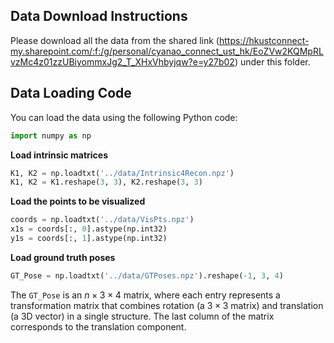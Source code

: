## **Data Download Instructions**

Please download all the data from the shared link (https://hkustconnect-my.sharepoint.com/:f:/g/personal/cyanao_connect_ust_hk/EoZVw2KQMpRLvzMc4z01zzUBiyommxJg2_T_XHxVhbyjqw?e=y27b02) under this folder.



## **Data Loading Code**

You can load the data using the following Python code: 

```python
import numpy as np
```



**Load intrinsic matrices**

```python
K1, K2 = np.loadtxt('../data/Intrinsic4Recon.npz')
K1, K2 = K1.reshape(3, 3), K2.reshape(3, 3)
```



**Load the points to be visualized**

```python
coords = np.loadtxt('../data/VisPts.npz')
x1s = coords[:, 0].astype(np.int32)
y1s = coords[:, 1].astype(np.int32)
```



**Load ground truth poses** 

```python
GT_Pose = np.loadtxt('../data/GTPoses.npz').reshape(-1, 3, 4)
```

The `GT_Pose` is an $n \times 3 \times 4$ matrix, where each entry represents a transformation matrix that combines rotation (a $3 \times 3$ matrix) and translation (a 3D vector) in a single structure. The last column of the matrix corresponds to the translation component.